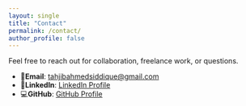 ```yaml
---
layout: single
title: "Contact"
permalink: /contact/
author_profile: false
---
```


Feel free to reach out for collaboration, freelance work, or questions.

- 📧**Email**: [tahjibahmedsiddique@gmail.com](mailto:tahjibahmedsiddique@gmail.com)
- 💼**LinkedIn**: [LinkedIn Profile](https://www.linkedin.com/in/tahjib07)
- 💻**GitHub**: [GitHub Profile](https://github.com/tahjib07)
